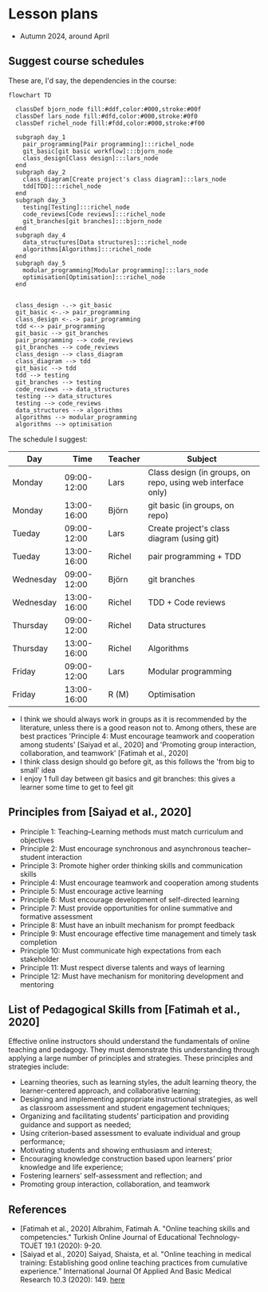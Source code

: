 # Lesson plans

 * Autumn 2024, around April


## Suggest course schedules

These are, I'd say, the dependencies in the course:

```mermaid
flowchart TD

  classDef bjorn_node fill:#ddf,color:#000,stroke:#00f
  classDef lars_node fill:#dfd,color:#000,stroke:#0f0
  classDef richel_node fill:#fdd,color:#000,stroke:#f00

  subgraph day_1
    pair_programming[Pair programming]:::richel_node
    git_basic[git basic workflow]:::bjorn_node
    class_design[Class design]:::lars_node
  end
  subgraph day_2
    class_diagram[Create project's class diagram]:::lars_node
    tdd[TDD]:::richel_node
  end
  subgraph day_3
    testing[Testing]:::richel_node
    code_reviews[Code reviews]:::richel_node
    git_branches[git branches]:::bjorn_node
  end
  subgraph day_4
    data_structures[Data structures]:::richel_node
    algorithms[Algorithms]:::richel_node
  end
  subgraph day_5
    modular_programming[Modular programming]:::lars_node
    optimisation[Optimisation]:::richel_node
  end


  class_design -.-> git_basic
  git_basic <-.-> pair_programming
  class_design <-.-> pair_programming
  tdd <--> pair_programming
  git_basic --> git_branches
  pair_programming --> code_reviews
  git_branches --> code_reviews
  class_design --> class_diagram
  class_diagram --> tdd
  git_basic --> tdd
  tdd --> testing
  git_branches --> testing
  code_reviews --> data_structures
  testing --> data_structures
  testing --> code_reviews
  data_structures --> algorithms
  algorithms --> modular_programming
  algorithms --> optimisation
```

The schedule I suggest:

Day      |Time       |Teacher|Subject
---------|-----------|-------|-----------------------------------------------------------
Monday   |09:00-12:00|Lars   |Class design (in groups, on repo, using web interface only)
Monday   |13:00-16:00|Björn  |git basic (in groups, on repo)
Tueday   |09:00-12:00|Lars   |Create project's class diagram (using git)
Tueday   |13:00-16:00|Richel |pair programming + TDD
Wednesday|09:00-12:00|Björn  |git branches
Wednesday|13:00-16:00|Richel |TDD + Code reviews
Thursday |09:00-12:00|Richel |Data structures
Thursday |13:00-16:00|Richel |Algorithms
Friday   |09:00-12:00|Lars   |Modular programming
Friday   |13:00-16:00|R (M)  |Optimisation

 * I think we should always work in groups as it is recommended by the literature,
   unless there is a good reason not to.
   Among others, these are best practices 'Principle 4: Must encourage teamwork and cooperation among students' [Saiyad et al., 2020]
   and 'Promoting group interaction, collaboration, and teamwork' [Fatimah et al., 2020]
 * I think class design should go before git, 
   as this follows the 'from big to small' idea
 * I enjoy 1 full day between git basics and git branches:
   this gives a learner some time to get to feel git

## Principles from [Saiyad et al., 2020]

 * Principle 1: Teaching–Learning methods must match curriculum and objectives
 * Principle 2: Must encourage synchronous and asynchronous teacher–student interaction
 * Principle 3: Promote higher order thinking skills and communication skills
 * Principle 4: Must encourage teamwork and cooperation among students
 * Principle 5: Must encourage active learning
 * Principle 6: Must encourage development of self-directed learning
 * Principle 7: Must provide opportunities for online summative and formative assessment
 * Principle 8: Must have an inbuilt mechanism for prompt feedback
 * Principle 9: Must encourage effective time management and timely task completion
 * Principle 10: Must communicate high expectations from each stakeholder
 * Principle 11: Must respect diverse talents and ways of learning
 * Principle 12: Must have mechanism for monitoring development and mentoring

## List of Pedagogical Skills from [Fatimah et al., 2020]

Effective online instructors should understand the fundamentals of online teaching and
pedagogy. They must demonstrate this understanding through applying a large number of principles and
strategies. These principles and strategies include:

 * Learning theories, such as learning styles, the adult learning theory, the learner-centered approach, and
collaborative learning;
 * Designing and implementing appropriate instructional strategies, as well as classroom assessment and
student engagement techniques;
 * Organizing and facilitating students’ participation and providing guidance and support as needed;
 * Using criterion-based assessment to evaluate individual and group performance;
 * Motivating students and showing enthusiasm and interest;
 * Encouraging knowledge construction based upon learners’ prior knowledge and life experience;
 * Fostering learners’ self-assessment and reflection; and
 * Promoting group interaction, collaboration, and teamwork

## References

 * [Fatimah et al., 2020] Albrahim, Fatimah A. "Online teaching skills and competencies." Turkish Online Journal of Educational Technology-TOJET 19.1 (2020): 9-20.
 * [Saiyad et al., 2020] Saiyad, Shaista, et al. "Online teaching in medical training: Establishing good online teaching practices from cumulative experience." International Journal Of Applied And Basic Medical Research 10.3 (2020): 149.
   [here](https://www.ncbi.nlm.nih.gov/pmc/articles/PMC7534709/)
